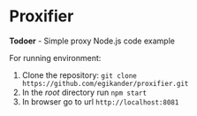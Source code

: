 # Proxifier

**Todoer** - Simple proxy Node.js code example

For running environment:

1. Clone the repository: `git clone https://github.com/egikander/proxifier.git`
2. In the *root* directory run `npm start`
3. In browser go to url `http://localhost:8081`
